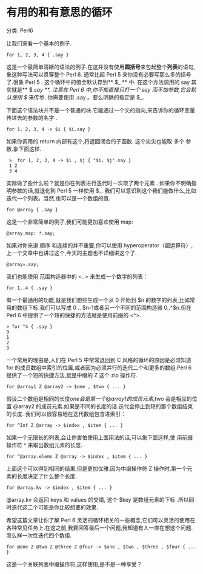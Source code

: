 # 有用的和有意思的循环
分类: Perl6

让我们来看一个基本的例子.
  
    for 1, 2, 3, 4 { .say }

这是一个最简单清晰的语法的例子.在这并没有使用**圆括号**来包起整个**列表**的语句,象这种写法可以贯穿整个 Perl 6. 通常比起 Perl 5 来你没有必要写那么多的括号了.很象 Perl 5 . 这个循环中的值会默认存到** $_ ** 中. 在这个方法调用的 say 其实就是** $_.say **. 注意在 Perl 6 中,你不能直接只打一个 say 而不加参数,它会默认使用 $_ 来传参. 你需要使用 .say 。要么明确的指定是 $_.

下面这个语法块并不是一个普通的块.它能通过一个尖的指向,来告诉你的循环变量传进去的参数的名字 .

    for 1, 2, 3, 4 -> $i { $i.say }

如果你调用的 return 内部有这个,将返回闭合的子函数.
这个尖尖也能取 多个 参数.象下面这样.

     >  for 1, 2, 3, 4 -> $i , $j { "$i, $j".say }
     1 2
     3 4

实际做了些什么啦？就是你在列表进行迭代时一次取了两个元素 . 如果你不明确指明参数的话,就退化到 Perl 5 一样使用 $_.
我们可以意识到这个我们能做什么,比如迭代一个列表。当然,也可以是一个数组的值.

    for @array { .say }
	
这是一个非常简单的例子,我们可能更加喜欢使用 map:
  
    @array.map: *.say;

如果对你来讲 顺序 和连续的并不重要,你可以使用 hyperoperator（超运算符）,上一个文章中也讲过这个,今天的主题也不详细讲这个了.

    @array».say;
	
我们也能使用 范围构造器中的 <..> 来生成一个数字的列表：

    for 1..4 { .say }

有一个最通用的功能,就是我们想些生成一个从 0 开始到 $n 的数字的列表,比如常用的数组下标.我们可以写成 0 .. $n-1或者另一个不同的范围构造器 0..^$n.但在 Perl 6 中提供了一个短的快捷的方法就是使用前缀的 <^>.
 
    > for ^4 { .say }
    0
    1
    2
    3

一个常用的理由是,人们在 Perl 5 中常常退回到 C 风格的循环的原因是必须知道 for 的成员数组中索引的位置,或者因为必须并行的迭代二个和更多的数组.Perl 6 提供了一个短的快捷方法,就是中缀的 Z 这个 zip 操作符.
  
    for @array1 Z @array2 -> $one , $two { ... }

假设二个数组是相同的长度$one 会是第一个 @array1 的成员元素,$two 会是相应的位置 @array2 的成员元素.如果是不同的长度的话.迭代会停止到短的那个数组结束的长度.
我们可以很容易地在迭代数组包含进索引：
     
    for ^Inf Z @array -> $index , $item { ... }

如果一个无限长的列表,会让你害怕使用上面用法的话,可以象下面这样,使 用前缀操作符 ^ 来取出数组元素的长度.
   
    for ^@array.elems Z @array -> $index , $item { ... }

上面这个可以得到相同的结果,但是更加优雅.因为中缀操作符 Z 操作时,第一个元素的长度决定了什么整个长度.

    for @array.kv -> $index , $item { ... }

@array.kv 会返回 keys 和 values 的交错, 这个 $key 是数组元素的下标 .所以同时迭代这二个可能是你比较想要的效果.

希望这篇文章让你了解 Perl 6 灵活的循环相关的一些概念,它们可以灵活的使用在各种常见任务上.在这之前,我要回答最后一个问题,我知道有人一直在想这个问题.怎么样一次性迭代四个数组.

    for @one Z @two Z @three Z @four -> $one , $two , $three , $four { ... }

这是一个关联列表中缀操作符,这样使用,是不是一种享受？